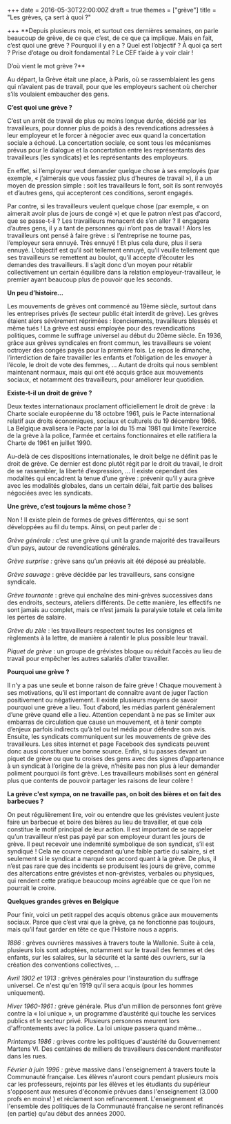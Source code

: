 +++
date = 2016-05-30T22:00:00Z
draft = true
themes = ["grève"]
title = "Les grèves, ça sert à quoi ?"

+++
**Depuis plusieurs mois, et surtout ces dernières semaines, on parle beaucoup de grève, de ce que c’est, de ce que ça implique. Mais en fait, c’est quoi une grève ? Pourquoi il y en a ? Quel est l’objectif ? À quoi ça sert ? Prise d’otage ou droit fondamental ? Le CEF t’aide à y voir clair !  
  
  
D’où vient le mot grève ?**

Au départ, la Grève était une place, à Paris, où se rassemblaient les gens qui n’avaient pas de travail, pour que les employeurs sachent où chercher s’ils voulaient embaucher des gens.

**C’est quoi une grève ?**

C’est un arrêt de travail de plus ou moins longue durée, décidé par les travailleurs, pour donner plus de poids à des revendications adressées à leur employeur et le forcer à négocier avec eux quand la concertation sociale a échoué. La concertation sociale, ce sont tous les mécanismes prévus pour le dialogue et la concertation entre les représentants des travailleurs (les syndicats) et les représentants des employeurs.  
  
En effet, si l’employeur veut demander quelque chose à ses employés (par exemple, « j’aimerais que vous fassiez plus d’heures de travail »), il a un moyen de pression simple : soit les travailleurs le font, soit ils sont renvoyés et d’autres gens, qui accepteront ces conditions, seront engagés.  
  
Par contre, si les travailleurs veulent quelque chose (par exemple, « on aimerait avoir plus de jours de congé ») et que le patron n’est pas d’accord, que se passe-t-il ? Les travailleurs menacent de s’en aller ? Il engagera d’autres gens, il y a tant de personnes qui n’ont pas de travail ! Alors les travailleurs ont pensé à faire grève : si l’entreprise ne tourne pas, l’employeur sera ennuyé. Très ennuyé ! Et plus cela dure, plus il sera ennuyé. L’objectif est qu’il soit tellement ennuyé, qu’il veuille tellement que ses travailleurs se remettent au boulot, qu’il accepte d’écouter les demandes des travailleurs. Il s’agit donc d’un moyen pour rétablir collectivement un certain équilibre dans la relation employeur-travailleur, le premier ayant beaucoup plus de pouvoir que les seconds.

**Un peu d’histoire…**

Les mouvements de grèves ont commencé au 19ème siècle, surtout dans les entreprises privés (le secteur public était interdit de grève). Les grèves étaient alors sévèrement réprimées : licenciements, travailleurs blessés et même tués ! La grève est aussi employée pour des revendications politiques, comme le suffrage universel au début du 20ème siècle. En 1936, grâce aux grèves syndicales en front commun, les travailleurs se voient octroyer des congés payés pour la première fois. Le repos le dimanche, l’interdiction de faire travailler les enfants et l’obligation de les envoyer à l’école, le droit de vote des femmes, … Autant de droits qui nous semblent maintenant normaux, mais qui ont été acquis grâce aux mouvements sociaux, et notamment des travailleurs, pour améliorer leur quotidien.

**Existe-t-il un droit de grève ?**

Deux textes internationaux proclament officiellement le droit de grève : la Charte sociale européenne du 18 octobre 1961, puis le Pacte international relatif aux droits économiques, sociaux et culturels du 19 décembre 1966. La Belgique avalisera le Pacte par la loi du 15 mai 1981 qui limite l’exercice de la grève à la police, l’armée et certains fonctionnaires et elle ratifiera la Charte de 1961 en juillet 1990.  
  
Au-delà de ces dispositions internationales, le droit belge ne définit pas le droit de grève. Ce dernier est donc plutôt régit par le droit du travail, le droit de se rassembler, la liberté d’expression, … Il existe cependant des modalités qui encadrent la tenue d’une grève : prévenir qu’il y aura grève avec les modalités globales, dans un certain délai, fait partie des balises négociées avec les syndicats.

**Une grève, c’est toujours la même chose ?**

Non ! Il existe plein de formes de grèves différentes, qui se sont développées au fil du temps. Ainsi, on peut parler de :

_Grève générale :_ c’est une grève qui unit la grande majorité des travailleurs d’un pays, autour de revendications générales.

_Grève surprise :_ grève sans qu’un préavis ait été déposé au préalable.

_Grève sauvage_ : grève décidée par les travailleurs, sans consigne syndicale.

_Grève tournante_ : grève qui enchaîne des mini-grèves successives dans des endroits, secteurs, ateliers différents. De cette manière, les effectifs ne sont jamais au complet, mais ce n’est jamais la paralysie totale et cela limite les pertes de salaire.

_Grève du zèle_ : les travailleurs respectent toutes les consignes et règlements à la lettre, de manière à ralentir le plus possible leur travail.

_Piquet de grève_ : un groupe de grévistes bloque ou réduit l’accès au lieu de travail pour empêcher les autres salariés d’aller travailler.

**Pourquoi une grève ?**

Il n’y a pas une seule et bonne raison de faire grève ! Chaque mouvement à ses motivations, qu’il est important de connaître avant de juger l’action positivement ou négativement. Il existe plusieurs moyens de savoir pourquoi une grève a lieu. Tout d’abord, les médias parlent généralement d’une grève quand elle a lieu. Attention cependant à ne pas se limiter aux embarras de circulation que cause un mouvement, et à tenir compte d’enjeux parfois indirects qu’à tel ou tel média pour défendre son avis. Ensuite, les syndicats communiquent sur les mouvements de grève des travailleurs. Les sites internet et page Facebook des syndicats peuvent donc aussi constituer une bonne source. Enfin, si tu passes devant un piquet de grève ou que tu croises des gens avec des signes d’appartenance à un syndicat à l’origine de la grève, n’hésite pas non plus à leur demander poliment pourquoi ils font grève. Les travailleurs mobilisés sont en général plus que contents de pouvoir partager les raisons de leur colère !

**La grève c'est sympa, on ne travaille pas, on boit des bières et on fait des barbecues ?**

On peut régulièrement lire, voir ou entendre que les grévistes veulent juste faire un barbecue et boire des bières au lieu de travailler, et que cela constitue le motif principal de leur action. Il est important de se rappeler qu’un travailleur n’est pas payé par son employeur durant les jours de grève. Il peut recevoir une indemnité symbolique de son syndicat, s’il est syndiqué ! Cela ne couvre cependant qu’une faible partie du salaire, si et seulement si le syndicat a marqué son accord quant à la grève. De plus, il n’est pas rare que des incidents se produisent les jours de grève, comme des altercations entre grévistes et non-grévistes, verbales ou physiques, qui rendent cette pratique beaucoup moins agréable que ce que l’on ne pourrait le croire.

**Quelques grandes grèves en Belgique**

Pour finir, voici un petit rappel des acquis obtenus grâce aux mouvements sociaux. Parce que c’est vrai que la grève, ça ne fonctionne pas toujours, mais qu’il faut garder en tête ce que l’Histoire nous a appris.  
  
_1886 :_ grèves ouvrières massives à travers toute la Wallonie. Suite à cela, plusieurs lois sont adoptées, notamment sur le travail des femmes et des enfants, sur les salaires, sur la sécurité et la santé des ouvriers, sur la création des conventions collectives, ...  
  
_Avril 1902 et 1913 :_ grèves générales pour l'instauration du suffrage universel. Ce n'est qu'en 1919 qu'il sera acquis (pour les hommes uniquement).  
  
_Hiver 1960-1961 :_ grève générale. Plus d'un million de personnes font grève contre la « loi unique », un programme d’austérité qui touche les services publics et le secteur privé. Plusieurs personnes meurent lors d'affrontements avec la police. La loi unique passera quand même...  
  
_Printemps 1986 :_ grèves contre les politiques d'austérité du Gouvernement Martens VI. Des centaines de milliers de travailleurs descendent manifester dans les rues.  
  
_Février à juin 1996 :_ grève massive dans l'enseignement à travers toute la Communauté française. Les élèves n'auront cours pendant plusieurs mois car les professeurs, rejoints par les élèves et les étudiants du supérieur s'opposent aux mesures d'économie prévues dans l'enseignement (3.000 profs en moins! ) et réclament son refinancement. L'enseignement et l'ensemble des politiques de la Communauté française ne seront refinancés (en partie) qu'au début des années 2000.